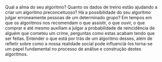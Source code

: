 Qual a alma do seu algoritmo? Quanto os dados de treino estão ajudando a criar um algoritmo preconceituoso? Há a possibilidade do
seu algoritmo julgar erroneamente pessoas de um determinado grupo? Em tempos em que os algoritmos nos recomendam o que assistir,
o que ouvir, o que comprar e até mesmo auxiliam a julgar a probabilidade de reincidência de alguém que cometeu um crime, perguntas
como estas acabam tendo que ser feitas. Entender o que está por trás de um algoritmo desses, além de refletir sobre como a nossa
realidade social pode influenciá-los torna-se um papel fundamental no processo de análise e construção destes algoritmos.

